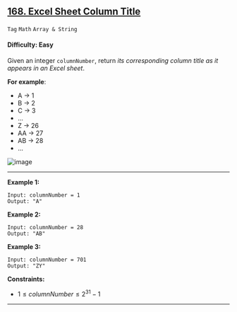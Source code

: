 ## [168. Excel Sheet Column Title](https://leetcode.com/problems/excel-sheet-column-title/)

```Tag``` ```Math``` ```Array & String```

#### Difficulty: Easy

Given an integer ```columnNumber```, return _its corresponding column title as it appears in an Excel sheet_.

__For example__:

- A -> 1
- B -> 2
- C -> 3
- ...
- Z -> 26
- AA -> 27
- AB -> 28
- ...

![image](https://github.com/quananhle/Python/assets/35042430/653770ca-dcba-4b02-a026-e15cb6460154)

---

__Example 1:__
```
Input: columnNumber = 1
Output: "A"
```

__Example 2:__
```
Input: columnNumber = 28
Output: "AB"
```

__Example 3:__
```
Input: columnNumber = 701
Output: "ZY"
```

__Constraints:__

- $1 \le columnNumber \le 2^{31} - 1$

---
